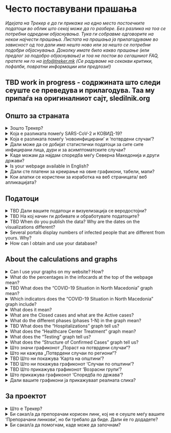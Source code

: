 <h1>Често поставувани прашања</h1>

_Идејата на Трекер е да ги прикаже на едно место постоечките податоци во облик што секој може да го разбере. Без разлика на тоа се потребни одредени објаснувања. Тука ги собравме одговорите на некои најчести прашања. Листата на прашања ја прилагодуваме во зависност од тоа дали има нешто ново или за нешто се потребни подобри објаснувања. Доколку имате било какво прашање (или предлог за подобро објаснување) и тоа не постои во сегашниот FAQ, nратете ни го на info@treker.mk (Се радуваме на секакви критики, пофалби, повратни информации или предлози!)_

## TBD work in progress - содржината што следи сеуште се преведува и прилагодува. Таа му припаѓа на оригиналниот сајт, sledilnik.org 

## Општо за страната

<details>
  <summary id=why-sledilnik>Зошто Трекер?</summary>
Нашата цел е да помогнеме да го разбереме подобро ширењето на вирусот и да ја подигнеме свеста, одговорноста и ефикасноста на мерките за спречување на вирусот. Повеќе за иницијативата може да најдете во [About tab](/mk/about).

</details>

<details>
  <summary id=virus-vs-disease>Koja e разликата помеѓу SARS-CoV-2 и КОВИД-19?</summary>

**SARS-CoV-2** е кратенка од ‘Тежок акутен респираторен (дишен) синдром коронавирус 2’ –  и е интернационално прифатен назив за вирусот кој ја предизвикува болеста **КОВИД-19**. Вториот назив е исто така кратенка, образувана од зборовите КОрона ВИрус и годината кога за прв пат се појавува - 2019.


</details>

<details>
  <summary id=confirmed-cases>Која е разликата помеѓу ‘новоинфицирани’ и ‘потврдени случаи’?
</summary>
Терминологијата која се користи на Treker е објаснета во делот [Што значи](#chart-terminology). Според дефиницијата на Светската Здравствена Организација, за *потврден случај* се смета оној кај кој КОВИД-19 е потврден лабораториски, без оглед на клиничките знаци и симптоми. Други термини како ‘новоинфицирани’ може да се појават во медиумите, но не се користат во нашите графикони. Сите термини кои ги користи Трекер се објаснети во овие ЧПП. 

</details>

<details>
  <summary id=all-infected>Дали може да се добијат статистички податоци за сите сите инфицирани лица, дури и за асимптоматските случаи? </summary>

Засега, овие податоци се недостапни. Постојат и причини за тоа: Досега, тестовите вклучуваа само одреден процент на популација (пациенти со знаци и симптоми на акутна респираторна инфекција кои имаа потреба од клиничко лекување, медицински професионалци... ) Иако сега препораките за тестирање на КОВИД-19 се проширени и ги вклучуваат сите оние кои покажуваат знаци на болеста, многумина може да бидат носители, без или со благи симптоми.
Поради овие причини, нашата статистика може да покрие само одреден дел од популацијата кај која јасно се гледаат знаци на инфекција. Така, младата популација и оние кои не се тестирани  се непропорционално претставени. Податоци за асимптоматски пациенти не се заведени никаде и не можат да бидат обезбедени.


</details>

<details>
  <summary id=other-countries>Каде можам да најдам споредба меѓу Северна Македонија и други држави?</summary>

Можете да го најдете [графиконот за споредба](/mk/stats#countries-chart) во долниот дел на контролната табла. Тој ја преставува споредбата помеѓу Северна Македонија и други држави, т.е *бројот на смртни случаи* како последица на КОВИД-19, *на милион жители*. Групите од држави кои се споредени со Северна Македонија се: 
-   Критични земји (ЕУ)
-   Критични земји на глобално ниво
-   Државите од соседниот регион
-   Нордиските држави
-   Земјите од поранешна Југославија
-   Источно – Азиските земји и Океанија

Графиконот е хронолошки подреден, од 1 Јануари, од првиот смртен случај и од бројот на смртни случаи на милион жители, редоследно. Можете да го смените начинот на хронолошко претставување на споредбите меѓу групи од различни држави, со кликање на соодветното јазиче. 


</details>

<details>
  <summary id=english-translation>Is your webpage available in English?</summary>

Currently, only the [About part](/mk/about) and these FAQ are available, while the rest of the website is yet to be fully translated. However, both the text part and the source code are available as open source if you're interested in helping us translate. All the [data in the database](https://github.com/sledilnik) is already marked with English tags, so its international use (export) is also possible. 

</details>

<details>
  <summary id=are-you-paid>Дали сте платени за креирање на овие графикони, табели, мапи?</summary>

Не. Treker претставува непрофитна иницијатива, создадена да ги поддржи тековните случувања и клучните податоци за ширењето на коронавирусот во Северна Македонија. Нашата база на податоци е јавна и достапна, бесплатна и некомерцијална, и како таква ќе остане. проверете [Како можам да пристапам и да ја користам вашата база на податоци?](#data-usage)

</details>

<details>
  <summary id=tech-used>Кои алатки се користени за изработка на веб страницата/ веб апликацијата?</summary>

Веб странаta е изработена во JavaScrıpt со користење на Vue.js, визуелизацијата и графиконите се создадени во F# со користење на Highcharts libraries, a проектот е отворен и достапен на  [GitHub – Treker](https://github.com/treker-mk).

</details>

## Податоци

<details>
  <summary id=data-reliability>TBD Дали вашите податоци и визуелизација се веродостојни?</summary>

TBD Data is collected from verified public sources, which are listed in the [Resources tab](/mk/sources). 

Трекер моментално собира официјални податоци за КОВИД-19 директно од Министерството за Здравство, Институтот за Јавно Здравје и останатите државни здравствени институции. Тимот на Treker не ја гарантира веродостојноста на оригиналните податоци и ги објавува само оние податоци добиени од официјални извори или медиуми, но секако дека правиме повторна проверка доколку податокот е точен и се усогласува со дадениот извор. 
</details>

<details>
  <summary id=data-collection>TBD На кој начин ги добивате и обработувате податоците?</summary>

[Базата на податоци](https://docs.google.com/spreadsheets/d/) TBD iе изградена врз основа на податоците од Институтот за Јавно Здравје (по категории). Податоците по региони и возраст се обработувааат со одложување и се поставуваат на страната само кога резултатите од тековните епидемиолошки истражувања се веќе ажурирани. Застапеноста по општини може да се следи на [TBD Kraji (места) табелата](https://docs.google.com/spreadsheets/d/)TBD.

Обработка на податоците добиени од болниците – [TBD Табела Pacienti (Patients)](https://docs.google.com/spreadsheets/d/):

- Би сакале да добиваме дневни извештаи, а ги следиме објавите на сите КОВИД-19 центри.

- Го следиме бројот на хоспитализации: сите хоспитализирани, бројот на тие кои се на интензивна нега и бројот на пациенти кои се на респиратори. 

- Ги документираме индивидуалните промени во фазите на болеста (тогаш кога е можно да се детектираат)

- Кога информацијата за промената е некомплетна, вредностите се одредуваат со формула.

- Се трудиме сите извори и заклучоци да се документирани и да може да се проверат.  

- Податоците се споредени со оние податоци кои се добиени од пациентите  хоспитализирани на Интензивна нега и се објавени од страна на институциите на Владата на Република Северна Македонија. 
  
  </details>

<details>
  <summary id=data-publish-time>TBD When do you publish the data? Why are the dates on the visualizations different?
</summary>

Most data for the previous day is collected at 11:59 pm (tests, confirmed cases ...), and hospitalization data is mostly obtained by 9 am every day for all hospitals. **Our data is usually updated between 10.00 and 12.00.**
When we publish updated daily data, it is available on all our distribution channels (CSV, REST, website), and we also report it on social networks ([Facebook](https://www.facebook.com/Covid19TrekerMK) and [Twitter](https://twitter.com/Covid19TrekerMK)).

</details>

<details>
  <summary id=data-differences>Several portals display numbers of infected people that are different from yours. Why?</summary>

Treker uses only validated and official data reported daily by the nstitute of Public Health (IJZ) and all hospitals in North Macedonia treating COVID-19. Our data thus comes directly from verified sources, and we have also cross-compared information from the very beginning (TBD date). Differences usually occur because different media and portals obtain the data at different times of the day or use dubious methodology. See also [Are your data and visualizations reliable?](#data-reliability) 

</details>

<!--COMENT TEMPORARRTILY

<details>
  <summary id=data-hospital-in> TBD How do you obtain data on hospital admissions?</summary>

Hospitals do not always report individual admissions or discharges from which we can obtain accurate data. The number of admissions is usually calculated from data on the currently hospitalized and from the difference compared to the previous day, to which we add the number of discharged and dead on a given day. We keep records of admissions and discharges in intensive care units and for connection and disconnection to/from ventilators in a similar way.

</details>

<details>
  <summary id=data-hospital-out>How do you obtain data on hospital discharges?</summary>

The information on the discharged from hospitals is calculated from data daily obtained directly from hospitals, i.e. from a verified source. We mostly get the daily number of discharges for all hospitals, from which we can deduce the number of newly admitted. See also [How do you obtain data on hospital admissions?](#data-hospital-in)

</details>

<details>
  <summary id=data-recovered>Why did you replace the number of *cured* with the number of *recovered* patients?</summary>

Treker used to rely on official sources (Institutions of the Government of the Republic of North Macedonia, media) for the number of cured people. North Macedonia is one of the rare countries worldwide that tests also mild cases, after 14 days from the first positive tests and treat them in same manner like discharged patients from hospitals. 


</details>

<details>
  <summary id=data-active-cases>Do you keep an Active Case counter and do you know how many people are currently infected?</summary>

Yes, these indicators have been graphically displayed as **Confirmed Cases (active)** and **Recovered (total)** from the end of April.
 

These visualizations are not data from public sources; both indicators show the calculated value on the basis of official data, so they are indicated by a dashed line for easier distinguishing. 

*Note: In some cases when the government is not reporting such cases within smaller clusters, like municipalities,  ee now consider a patient has recovered in 14 days after their infection was confirmed as per ECDC formulas of calculating recovered cases. 

Value formula:
- Recovered (total) = Confirmed cases (total) 14 days ago – Died (total) by the day of calculation

- Confirmed cases (active) = Confirmed cases (total) - Recovered (total) - Died (total)

</details>

<details>
  <summary id=data-contribute>How can users get actively involved in data gathering? How can I participate?</summary>

You can voluntarily help by collecting and verifying data from the media (as well as from the field), with statistical and other analyzes, etc. Contact us at info@treker.mk if you’d like to participate.

Treker does not collect users’ personal information nor information that individuals would like to share about their condition or hospital status.

</details>

------------ END COMMENT-->


<details>
  <summary id=data-usage>How can I obtain and use your database?</summary>

Our database is public and freely available in the form of  [**CSV**, **REST**, and **Google Sheet**](/mk/datasources). Kindly let us know the purpose for which you will use the information and make sure you include Treker as the source of your data.

Since all the data in the database is already marked with English tags (see also [Is your webpage available in English?](#english-translation)), their international use (export, display) is also possible.

</details>

## About the calculations and graphs


<details>
  <summary id=chart-usage>Can I use your graphs on my website? How?</summary>

Sure! You can embed any graph or display on your site – citing the source, of course. [Click here](/mk/embed) and select the graph you want to embed from the list. Please let us know about your use (info@slednik.org) and we will be happy to add your site to our collection of [recommended links](/mk/links). 

</details>

<details>
  <summary id=chart-infocard-percent>What do the percentages in the infocards at the top of the webpage mean?</summary>

This is a percentage growth rate on a particular date in the number of newly confirmed cases compared to the previous day. If, for example, there were 16 people in the intensive care unit yesterday and today they accepted four more, that is 25% more than yesterday's situation.

</details>

<details>
  <summary id=metrics-comparison-chart>TBD What does the “COVID-19 Situation in North Macedonia” graph mean?
</summary>

The [graph](/mk/stats#metrics-comparison-chart) shows the daily and overall dynamics of the spread of the infection from the beginning to the present. The indicators used (see [Which indicators does the “COVID-19 Situation in North Macedonia” graph include?](#chart-metrics-included)) help us understand whether and how successfully we are controlling the spread of the virus. We can monitor the daily growth rate of newly confirmed cases and indirectly see if the measures work; information on the number of hospitalizations and the proportion of those in ICU shows how many people are seriously at risk from the disease, but at the same time, this data also shows us the real burden on the health system.

The breakpoints are indicated below, on the timeline: from the first confirmed case (TBD date) to the measures (by keyword and date) taken to curb the spread and their relaxation. This helps us monitor the dynamics of the variables relative to the measures.

</details>

<details>
  <summary id=chart-metrics-included>Which indicators does the “COVID-19 Situation in North Macedonia” graph include?</summary>

[Graph](/mk/stats#metrics-comparison-chart) includes:
  
* **Tests (per day)** = Number of tests for the presence of SARS-CoV-2 virus causing COVID-19 performed. In the first stages of the epidemic, this was an important indicator of the prevalence of the virus, but with the change in testing methodology, ie. of the tested sample, it turned into an indicator of the national health and diagnostics system’s capacity.

* **Tests (total)** = Sum of tests up to; data is useful in terms of comparison or in terms of the proportion of the entire population tested, but it can be misleading as certain individuals can be tested several times (eg. health professionals, retirement home employees, etc.).

* **Confirmed Cases (per day)** = Number of confirmed infected per day based on tests. This indicator does not reflect the actual dynamics of newly infected people in the population, as the tests do not sample the entire population but target the at-risk people and certain occupational groups.

* **Confirmed cases (total)** = Total number of all confirmed cases by a given day.

* **Confirmed cases (active)** = Confirmed cases (total) – Recovered (total) – Died (total)

* **Recovered (total)** = Total number of ecoveries on a given day. (#data-recovered)

* **Hospitalized (active)** = Current number of people in hospital care (either in the ordinary ward or in the ICU).

* **Hospitalized (total)** = Sum of hospital admissions by date.

* **ICU (active)** = Current number of people in ICUs (intensive care units).

* **On ventilator (active)** = Current number of persons in need of a ventilator.

* **Discharged from a hospital (daily)** = Number of discharged from hospital on that day.

* **Discharged from hospital (total)** = Sum of all discharged from a hospital up to this day.

* **Deaths (per day)** = Number of deaths due to COVID-19 on that day.

* **Deaths (total)** = Sum of all deaths to date.
  
</details>

<details>
  <summary id=chart-terminology>What does it mean?
</summary>
  
Treker uses terminology which is consistent with the official directives of the WHO and ECDC (European Center for Disease Prevention and Control). We use the following tags in the displays:  
* **Confirmed cases** = This is the number of people who tested positive for the SARS-CoV-2 virus. Since the number of confirmed cases depends solely on testing, the number of confirmed cases is significantly lower than the actual number of infected people.

* **Hospitalized** = This is the number of confirmed cases such severe symptoms of COVID-19 that they have been admitted to hospital.

* **In ICU** = Indicates the number of hospitalized persons who are at risk of death because of the severe symptoms of COVID-19 and require placement in the intensive care unit. This is a subset of the *Hospitalized* category. 

* **On ventilator** = Indicates the number of hospitalized persons in the intensive care unit who require a ventilator to breathe. It should be a subset of the *Intensive Care* and *Hospitalized* categories.

* **Recovered** = This is the number of recovered cases. (#data-recovered)
  
</details>

<details>
  <summary id=cases-chart>What are the Closed cases and what are the Active cases?</summary>

All confirmed cases are shown in the [Confirmed Cases graph](/mk/stats#cases-chart). In order to be able to monitor the epidemic, it is important to know how many are still infected. For this reason, we use the following terminology:

**Closed cases**  are the sum of all confirmed cases who are no longer infected with the virus, that is, the recovered and the deceased.

**Active cases** are all confirmed virus infections that still haven’t recovered (are still infected with the virus). See also
 [Which indicators does the “COVID-19 Situation in North Macedonia” graph include?](#chart-metrics-included)

</details>


<details>
  <summary id=chart-phases>What do the different phases (phases 1-N) in the graph mean?</summary>

The vertical lines divide the stages, delimited by the dates, when the authorities changed the way information about the spread of the infection was collected (the test method was changed, self-isolation interventions were introduced, bans on gathering and movement of persons, and mandatory basic protection were required).

The phases are shown because the change in testing methodology has also changed the importance of certain indicators by which the prevalence of infections can be judged.

* **Phase 1 (TBD, 2020)**: The first cases of infection in Noth Macedonia are recorded. All cases are followed, all contacts are tested.

* **Phase 2 TBD date)**: ...

* **...**: ...

</details>

<details>
  <summary id=patients-chart>TBD What does the “Hospitalizations” graph tell us?</summary>

The [graph](/mk/stats#patients-chart) in the default view *All Hospitals* shows us the whole picture of hospitalizations by date arranged by the condition of patients: columns with a positive value (those above the horizontal axis) show the number admitted to hospital, the number hospitalized, shades of red are used to demark individuals in ICUs, specifically depicting how many of these are in critical condition on the ventilators. Columns with a negative value (those below the horizontal axis) show the number of discharges and deaths that day. You can also select specific hospital and see only hospitalizations there. If you select the *By Hospitals* view below, you can see the number of people in hospital care by day for each of the COVID-19 hospitals.  
The graph can offer a good insight into the workload of hospitals and can be the basis for assessing hospital capacity and planning their possible increase.

</details>

<details>
  <summary id=hcenters-chart>What does the “Healthcare Center Treatment” graph mean?</summary>

The [graph](/mk/stats#hcenters-chart) shows the treatment of suspicions of COVID-19 in healthcare centers (primary health care level). You can show data for whole country or select specific region. Healthcare centers are the first entry point for taking swabs to be tested for the presence of the virus, so an increase in the number of suspicions and referrals to self-isolation may be an early indicator that new outbreaks have occurred.

The graph thus shows the number of all emergency medical visits (also for other diseases) in healthcare centers (see notes below), the number of suspected cases of COVID-19 based on the number of examinations at the COVID-19 entry point, and all suspicions of infections based on telephone conversation with suspected infected patients. Some people may be recorded several times, first by telephone and then during the examination. We also show the total number of referrals to self-isolation.


When reporting the number of tests performed, all tests (including repeated tests) are recorded. The number of positive tests therefore includes all positive tests – the same person can be tested several times and counted as positive several times. The number of tests performed may therefore be greater than the number of positive tests reported by laboratories (there, each person is recorded only once). See also [What does the “Testing” graph tell us?](#test-charts) 

</details>


<details>
  <summary id=tests-chart>What does the “Testing” graph tell us?</summary>

The [graph](/mk/stats#tests-chart) shows the total number of regular tests (the *Regular* display), and the nationalsurvey tests (by selecting the *Survey* display). The columns show the number of negative and positive tests on a specific day, and the curve shows the daily percentage of positive tests.
 
</details>

<details>
  <summary id=infections-chart>What does the “Structure of Confirmed Cases” graph tell us?</summary>

The [graph](/mk/stats#infections-chart)provides an insight into the daily share of confirmed cases from high-risk groups or employees in high-risk areas. Due to insufficiently accurate input data on confirmed infections, daily values (By days (average)) are shown as a moving average of 5 days. The sum of the values on a particular day, from 2 days prior, and 2 days after, is divided by 5. Therefore, the graph shows the situation three days before a specific day, and in this way we get a better idea of trends by individual groups. If we select the *Total* or *Relative* display, we will jump from the confirmed cases curve to the histogram, which shows the number of confirmed infected persons within each category on a given day.

The increase in infected healthcare workers does not mean that they were discovered exactly on that day; they may have been positive before but information on their status was obtained subsequently.

</details>

<details>
  <summary id=spread-chart>Што значи графиконот „Пораст на потврдени случаи“?</summary>

[Графиконот](/mk/stats#spread-chart) ни прикажува колку нови потврдени случаи на заразени лица има во одреден ден, каде следи дефиницијата на СЗО и [ECDC](https://www.ecdc.europa.eu/en/case-definition-and-european-surveillance-human-infection-novel-coronavirus-2019-ncov) според која потврдени случаи се „лица со лабораториска потврда за зараза со КОВИД-19“. Поради тоа што бројот на потврдени случаи сè уште зависи од тестирањето, податоците на потврдени случаи се проценува дека се многу помали од реалниот број на заразени лица.
  
</details>

<details>
  <summary id=regions-chart>Што ни кажува „Потврдени случаи по региони“?</summary>

[Графиконот ](/mk/stats#regions-chart) ни ја прикажува динамиката на раст на потврдени случаи по избраните региони. Поединечните региони можат лесно да се споредат со избирање на оние што сакате да бидат прикажани на графиконот со притискање на одредени региони под графиконот. Од кривата, можеме брзо да видиме кои региони имаат најмногу и кои најмалку потврдени случаи и како овој број се менувал со тек на време.

</details>

<details>
  <summary id=map-chart>TBD Што ни покажува ‘Карта на општини’?</summary>

[Картата](/mk/stats#map-chart) ни ја покажува епидемиолошката слика на одделни општини, бидејќи овозможува прикажување на *Потврдени случаи* (црвени нијанси) или *Смртни случаи* (сиви нијанси). При покажуваме на потврдени случаи, можеме да видиме кои општини се „најздрави“ (бели) и кои во моментот се „најзаразени“ (црвени нијанси) - дали уште се појавуваат нови случаи или не - и во однос на учеството на населението (Пропорцијата/уделот на населението е стандарден приказ). На левата страна, можеме да го користиме филтерот (7, 14 или 21 денови) за да одредиме во кој временски период гледаме податоци за нови потврдени случаи или смртни случаи. За оние општини каде сè уште се потврдуваат нови случаи, можеме да заклучиме дека епидемијата е сè уште активна. (Се разбира, тоа не мора да значи дека вирусот не е присутен во општините без нови потврдени случаи, но тој е индикатор за „здравјето“ во одредена област.) Повеќе детали се достапни во статијата [Kje so “zdrave” občine? (Where Are the ‘Healthy’ Municipalities?)](https://medium.com/sledilnik/kje-so-zdrave-ob%C4%8Dine-613afc42b023) 

Со притискање на *Апсолутно* во горниот десен агол, можеме да го промениме приказот и да го видиме вкупниот број на новопотврдени случаи или смртни случаи во избрана временска рамка (7, 14 или 21 денови) во општините според тоа како се обоени.

</details>

<details>
  <summary id=municipalities-chart>TBD Што ни покажува графиконот ‘Случаи по општини’?</summary>

[Графиконот](/mk/stats#municipalities-chart) прикажува во повеќе детали поединечни општини во колони со број на потврдени случаи по денови, со активни случаи, оздравувања (проценка) и смртни случаи во секоја општина. Под општината можете да ги најдете информациите за времето од последниот потврден случај. Општините се класифицираат според тоа кога е регистриран последниот потврден случај, од каде можеме да заклучиме кои општини во моментот се ‘позаразени’ и кои се „поздрави“ од другите.

Приказот може да се смени со избирање на различни прикази над графиконот: ако изберете *Активен* приказ, општините ќе бидат подредени според тековната проценка на активните случаи; или ако изберете *Сите*, тогаш општините ќе бидат уредени според најголемиот вкупен број на потврдени случаи. Ако ги изберете *Сите региони* од паѓачкото мени, тогаш потврдените случаи ќе бидат прикажани во општините кои припаѓаат на тој регион. Можете исто така лесно да пребарувате општина со внесување на името во прелистувачот *Пронајди општина*.

*Забелешка: проценката на оздравените лица и активните случаи се врши 14 дена по потврдување на заразувањето, доколку и кога болеста има лесна форма. Меѓутоа, ако некое лице е хоспитализирано, ова оздравување ќе трае подолго, но во овој случај лицето не е опасно за околината затоа што е во болница. Поради фактот дека во општинската презентација не ги земаме предвид хоспитализираните, можно е збирот на активни случаи по општина да не одговара на проценката на активните случаи за целата држава. Погледнете исто така, [Дали имате бројач на активни случаи и дали знаете колку луѓе се заразени во моментот?](#data-active-cases)*


</details>

<details>
  <summary id=age-groups-chart>TBD Што прикажува графиконот ‘Возрасни групи’?</summary>

[Графиконот](/mk/stats#age-groups-chart) ја прикажана старосната структура на сите потврдени случаи со коронавирус и смртни случаи. Графиконот исто така прикажува поделба според пол. Приказот покажува апсолутни вредности и може да се смени во горниот десен агол на *Релативниот* приказ за подобар увид во тоа како е стапката на смртност од КOVID-19 релативна на општата популација во текот на целото времетраење на епидемијата. Кај Релативен приказ, подолу има опции за различни прикази: со избирање на *Сооднос на потврдени случаи*, ќе се прикаже уделот на потврдени случаи во одредена возрасна група. Со избирање на *Стапка на смртност*, ќе го видиме бројот на смртни случаи по големината на населението. Со избирање на *Смртни случаи* по бр. на потврдени случаи, можеме да разбереме каков бил соодносот на смртни случаи во одредена возрасна група во однос на бројот на потврдени случаи.

Демографијата може да ни помогне да разбереме како се ширела пандемијата и зошто непропорционално влијае на одредени возрасни групи. Според досега познати податоци, КОВИД-19 е поопасен за постарите лица и лица со коморбидитет, а според некои податоци машките се поизложени. Меѓутоа, за да ги разбереме сите фактори, треба да добиеме повеќе податоци: какви коморбидитети биле, социо-економската состојба на пациентите, географската област и сл. 

*Забелешка: За разлика од другите податоци што се објавуваат редовно според различни категории, официјалните извори добиваат демографски податоци со задоцнување (возраст, општина...), така што овие обично се знаат со еднодневно одложување. Ова е исто така причина што на приказот според Возрасни групи може да има некои отстапувања од податоците на други прикази, како што се пониски вредности на бројот на потврдени случаи и смртни случаи.*
 
</details>

<details>
  <summary id=countries-chart>Што прикажува графиконот ‘Споредба по држава’?</summary>

[Графиконот](/mk/stats#countries-chart) прикажува споредба меѓу Северна Македонија и различни групи на земји во однос на бројот на починати како резултата на КОВИД-19 за милион жители. Графиконот е хронолошки уреден. Можете да го промените изгледот на различните хронолошки прикази на различните групи на земји со притискање на соодветните картички подолу. 

</details>

<details>
  <summary id=chart-reality>Дали вашите графикони ја прикажуваат реалната слика?</summary>

Да, колку што е тоа возможно, со оглед на ограничувањата на тековните прикази и на самите податоци: графиконите на оваа страница го прикажуваат само она што може да се заклучи од дадената информација. На пример, вкупниот број на тестови го претставува бројот на извршени тестирања до денес, но не го одразува вкупниот број тестирани лица, бидејќи некои лица, како што се здравствените работници и лица за кои постои сомневање дека се заразени, биле тестирани во повеќе наврати.

Како и да е, бројот на потврдени случаи зависи исклучиво од тестирањето. Бидејќи поголемиот број од заразените лица, кои имаат лесни или немаат никакви симптоми, воопшто не биле тестирани за КОВИД-19, бројот на потврдени случаи е значително помал од вистинскиот број заразени лица.


</details>

## За проектот

<details>
  <summary id=what-is-sledilnik>Што е Трекер?</summary>

[Трекер](/mk/about) е проект со отворени податоци и извори кој собира, анализира и прикажува некои од најкорисните податоци, за да полесно се разбере ширењето на пандемијата на коронавирусот и болеста КОВИД-19, заедно со нејзината динамика и обем. Целта ни е да направиме јасни графички и статистички визуелизации/прикази во врска со тоа што ни го кажуваат тековните податоци и анализи за ширењето на вирусот во Северна Македонија и да се осигуриме дека информациите за големината и сериозноста на проблемот КОВИД-19 во Северна Македонија бидат достапни и разбирливи за сите.

</details>

<details>
  <summary id=add-link>Би сакал/а да препорачам корисен линк, кој не е сеуште меѓу вашите ‘Препорачани линкови’, но би требало да биде. Дали ќе го додадете?</summary>

Контактирајте не на info@treker.mk – ние ќе го разгледаме предложениот линк и ако е веродостоен и корисен, ќе ни биде драго да го вклучиме во нашите препорачани  [линкови](/mk/links).

IАко би сакале да одите чекор напред и да придонесете кон нашата заедничка цел, поднесете Pull-Request (PR) на [GitHub](https://github.com/treker-mk/website/blob/master/src/content/links_mk.md).

</details>

<details>
  <summary id=how-to-help>Би сакал/а да помогнам, каде може да започнам?</summary>

Контактирајте не на info@treker.mk и објаснете накратко кои сте и како може да придонесете кон проектот. Помошта е добредојдена.

</details>
